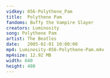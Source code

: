 ```yaml
---
vidkey: 056-Polythene_Pam
title:  Polythene Pam
fandoms: Buffy the Vampire Slayer
creators: Luminosity
song: Polythene Pam
artist: The Beatles
date:   2005-02-01 10:00:00
mp4: Luminosity-056-Polythene-Pam.m4v
mp4size: 12.92 MB
width: 640
height: 480
---
```



  